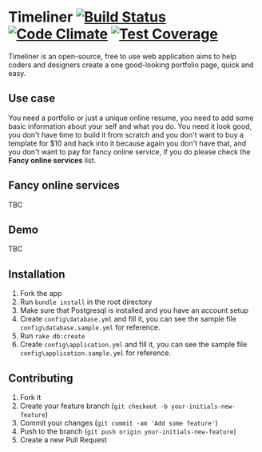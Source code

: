 # Timeliner [![Build Status](https://travis-ci.org/karimmtarek/timeliner.svg)](https://travis-ci.org/karimmtarek/timeliner) [![Code Climate](https://codeclimate.com/github/karimmtarek/timeliner/badges/gpa.svg)](https://codeclimate.com/github/karimmtarek/timeliner) [![Test Coverage](https://codeclimate.com/github/karimmtarek/timeliner/badges/coverage.svg)](https://codeclimate.com/github/karimmtarek/timeliner/coverage)

Timeliner is an open-source, free to use web application aims to help coders and designers create a one good-looking portfolio page, quick and easy.

## Use case
You need a portfolio or just a unique online resume, you need to add some basic information about your self and what you do. You need it look good, you don't have time to build it from scratch and you don't want to buy a template for $10 and hack into it because again you don't have that, and you don't want to pay for fancy online service, if you do please check the **Fancy online services** list.

## Fancy online services
TBC

## Demo
TBC

## Installation
1. Fork the app
2. Run `bundle install` in the root directory
3. Make sure that Postgresql is installed and you have an account setup
4. Create `config\database.yml` and fill it, you can see the sample file `config\database.sample.yml` for reference.
5. Run `rake db:create`
6. Create `config\application.yml` and fill it, you can see the sample file `config\application.sample.yml` for reference.

## Contributing
1. Fork it
2. Create your feature branch (`git checkout -b your-initials-new-feature`)
3. Commit your changes (`git commit -am 'Add some feature'`)
4. Push to the branch (`git push origin your-initials-new-feature`)
5. Create a new Pull Request
